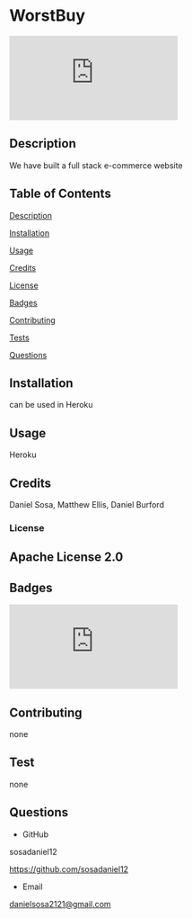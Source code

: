 # WorstBuy

![Npm package license](https://badgen.net/npm/license/discord.js)

## Description

We have built a full stack e-commerce website

## Table of Contents

[Description](#description)

[Installation](#installation)

[Usage](#usage)

[Credits](#credits)

[License](#license)

[Badges](#badges)

[Contributing](#contributing)

[Tests](#tests)

[Questions](#questions)

## Installation

can be used in Heroku

## Usage

Heroku

## Credits

Daniel Sosa, Matthew Ellis, Daniel Burford

### License

## Apache License 2.0

## Badges

![Npm package license](https://badgen.net/npm/license/discord.js)

## Contributing

none

## Test

none

## Questions

- GitHub

sosadaniel12

https://github.com/sosadaniel12

- Email

danielsosa2121@gmail.com
